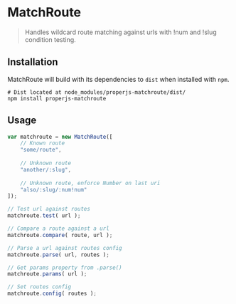 MatchRoute
==========

> Handles wildcard route matching against urls with !num and !slug condition testing.



## Installation
MatchRoute will build with its dependencies to `dist` when installed with `npm`.

```shell
# Dist located at node_modules/properjs-matchroute/dist/
npm install properjs-matchroute
```


## Usage
```javascript
var matchroute = new MatchRoute([
    // Known route
    "some/route",
    
    // Unknown route
    "another/:slug",
    
    // Unknown route, enforce Number on last uri
    "also/:slug/:num!num"
]);

// Test url against routes
matchroute.test( url );

// Compare a route against a url
matchroute.compare( route, url );

// Parse a url against routes config
matchroute.parse( url, routes );

// Get params property from .parse()
matchroute.params( url );

// Set routes config
matchroute.config( routes );
```
